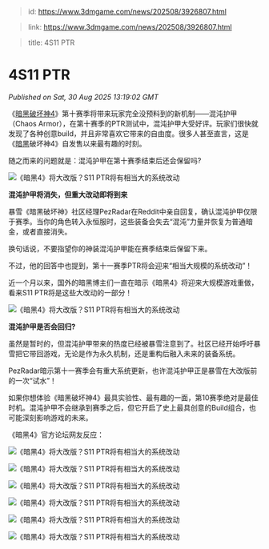 > id: https://www.3dmgame.com/news/202508/3926807.html

> link: https://www.3dmgame.com/news/202508/3926807.html

> title: 4S11 PTR

# 4S11 PTR
_Published on Sat, 30 Aug 2025 13:19:02 GMT_

《[暗黑破坏神4](https://www.3dmgame.com/games/diablo4/)》第十赛季将带来玩家完全没预料到的新机制——混沌护甲（Chaos Armor），在第十赛季的PTR测试中，混沌护甲大受好评。玩家们很快就发现了各种创意build，并且非常喜欢它带来的自由度。很多人甚至直言，这是《[暗黑](https://www.3dmgame.com/tag/anhei_1/)破坏神4》自发售以来最有趣的时刻。

随之而来的问题就是：混沌护甲在第十赛季结束后还会保留吗?

![《暗黑4》将大改版？S11 PTR将有相当大的系统改动](https://img.3dmgame.com/uploads/images/news/20250830/1756559744_288667_jpg_r.jpg)

**混沌护甲将消失，但重大改动即将到来**

暴雪《暗黑破坏神》社区经理PezRadar在Reddit中亲自回复，确认混沌护甲仅限于赛季。当你的角色转入永恒服时，这些装备会失去“混沌”力量并恢复为普通暗金，或者直接消失。

换句话说，不要指望你的神装混沌护甲能在赛季结束后保留下来。

不过，他的回答中也提到，第十一赛季PTR将会迎来“相当大规模的系统改动”！

近一个月以来，国外的暗黑博主们一直在暗示《暗黑4》将迎来大规模游戏重做，看来S11 PTR将是这些大改动的一部分！

![《暗黑4》将大改版？S11 PTR将有相当大的系统改动](https://img.3dmgame.com/uploads/images/news/20250830/1756559783_684445_jpg_r.jpg)

**混沌护甲是否会回归?**

虽然是暂时的，但混沌护甲带来的热度已经被暴雪注意到了。社区已经开始呼吁暴雪把它带回游戏，无论是作为永久机制，还是重构后融入未来的装备系统。

PezRadar暗示第十一赛季会有重大系统更新，也许混沌护甲正是暴雪在大改版前的一次“试水”！

如果你想体验《暗黑破坏神4》最具实验性、最有趣的一面，第10赛季绝对是最佳时机。混沌护甲不会继承到赛季之后，但它开启了史上最具创意的Build组合，也可能深刻影响游戏的未来。

《暗黑4》官方论坛网友反应：

![《暗黑4》将大改版？S11 PTR将有相当大的系统改动](https://img.3dmgame.com/uploads/images/news/20250830/1756560388_120615_jpg_r.jpg)

![《暗黑4》将大改版？S11 PTR将有相当大的系统改动](https://img.3dmgame.com/uploads/images/news/20250830/1756560388_368205.jpg)

![《暗黑4》将大改版？S11 PTR将有相当大的系统改动](https://img.3dmgame.com/uploads/images/news/20250830/1756560388_584334_jpg_r.jpg)

![《暗黑4》将大改版？S11 PTR将有相当大的系统改动](https://img.3dmgame.com/uploads/images/news/20250830/1756560388_961596_jpg_r.jpg)

![《暗黑4》将大改版？S11 PTR将有相当大的系统改动](https://img.3dmgame.com/uploads/images/news/20250830/1756560389_730462_jpg_r.jpg)

![《暗黑4》将大改版？S11 PTR将有相当大的系统改动](https://img.3dmgame.com/uploads/images/news/20250830/1756560389_696259_jpg_r.jpg)
